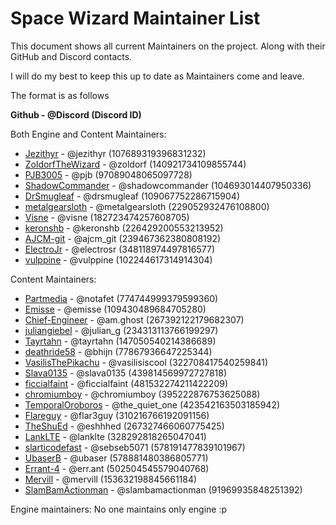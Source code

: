 # Space Wizard Maintainer List
This document shows all current Maintainers on the project. Along with their GitHub and Discord contacts.

I will do my best to keep this up to date as Maintainers come and leave.

The format is as follows

**Github - @Discord (Discord ID)**

Both Engine and Content Maintainers:
- [Jezithyr](https://github.com/Jezithyr) - @jezithyr (107689319396831232)
- [ZoldorfTheWizard](https://github.com/ZoldorfTheWizard) - @zoldorf (140921734109855744)
- [PJB3005](https://github.com/PJB3005) - @pjb (97089048065097728)
- [ShadowCommander](https://github.com/ShadowCommander) - @shadowcommander (104693014407950336)
- [DrSmugleaf](https://github.com/DrSmugleaf) - @drsmugleaf (109067752286715904)
- [metalgearsloth](https://github.com/metalgearsloth) - @metalgearsloth (229052932476108800)
- [Visne](https://github.com/Visne) - @visne (182723474257608705)
- [keronshb](https://github.com/keronshb) - @keronshb (226429200553213952)
- [AJCM-git](https://github.com/AJCM-git) - @ajcm_git (239467362380808192)
- [ElectroJr](https://github.com/ElectroJr) - @electrosr (348118974497816577)
- [vulppine](https://github.com/vulppine) - @vulppine (102244617314914304)

Content Maintainers:
- [Partmedia](https://github.com/Partmedia) - @notafet (774744999379599360)
- [Emisse](https://github.com/Emisse) - @emisse (109430489684705280)
- [Chief-Engineer](https://github.com/Chief-Engineer) - @am.ghost (267392122179682307)
- [juliangiebel](https://github.com/juliangiebel) - @julian_g (234313113766199297)
- [Tayrtahn](https://github.com/Tayrtahn) - @tayrtahn (147050540214386689)
- [deathride58](https://github.com/deathride58) - @bhijn (77867936647225344)
- [VasilisThePikachu](https://github.com/VasilisThePikachu) - @vasilisiscool (322708417540259841)
- [Slava0135](https://github.com/Slava0135) - @slava0135 (439814569972727818)
- [ficcialfaint](https://github.com/ficcialfaint) - @ficcialfaint (481532274211422209)
- [chromiumboy](https://github.com/chromiumboy) - @chromiumboy (395222876753625088)
- [TemporalOroboros](https://github.com/TemporalOroboros) - @the_quiet_one (423542163503185942)
- [Flareguy](https://github.com/Flareguy) - @flar3guy (310216766192091156)
- [TheShuEd](https://github.com/TheShuEd) - @eshhhed (267327466060775425)
- [LankLTE](https://github.com/LankLTE) - @lanklte (328292818265047041)
- [slarticodefast](https://github.com/slarticodefast) - @sebseb5071 (578191477839101967)
- [UbaserB](https://github.com/UbaserB) - @ubaser (578881480386805771)
- [Errant-4](https://github.com/Errant-4) - @err.ant (502504545579040768)
- [Mervill](https://github.com/Mervill) - @mervill (153632198845661184)
- [SlamBamActionman](https://github.com/SlamBamActionman) - @slambamactionman (91969935848251392)

Engine maintainers:
No one maintains only engine :p
